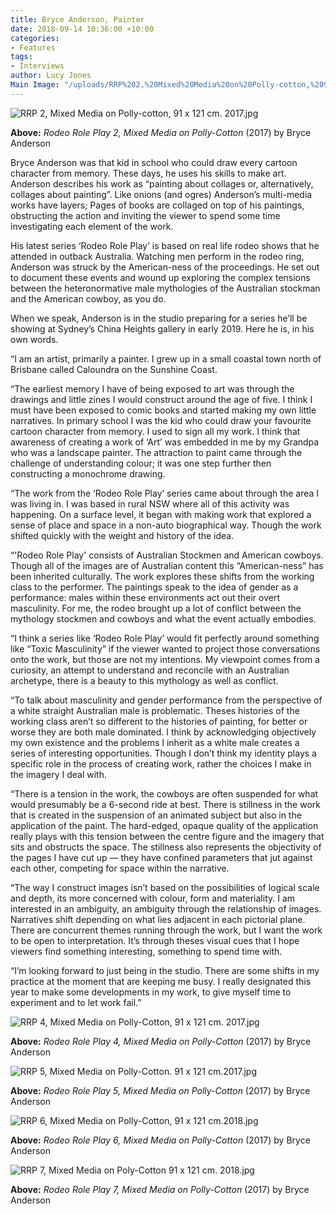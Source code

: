 ```yaml
---
title: Bryce Anderson, Painter
date: 2018-09-14 10:36:00 +10:00
categories:
- Features
tags:
- Interviews
author: Lucy Jones
Main Image: "/uploads/RRP%202,%20Mixed%20Media%20on%20Polly-cotton,%2091%20x%20121%20cm.%202017.jpg"
---
```


![RRP 2, Mixed Media on Polly-cotton, 91 x 121 cm. 2017.jpg](/uploads/RRP%202,%20Mixed%20Media%20on%20Polly-cotton,%2091%20x%20121%20cm.%202017.jpg)

**Above:** *Rodeo Role Play 2, Mixed Media on Polly-Cotton* (2017) by Bryce Anderson 

Bryce Anderson was that kid in school who could draw every cartoon character from memory. These days, he uses his skills to make art. Anderson describes his work as “painting about collages or, alternatively, collages about painting”. Like onions (and ogres) Anderson’s multi-media works have layers; Pages of books are collaged on top of his paintings, obstructing the action and inviting the viewer to spend some time investigating each element of the work. 

His latest series ‘Rodeo Role Play’ is based on real life rodeo shows that he attended in outback Australia. Watching men perform in the rodeo ring, Anderson was struck by the American-ness of the proceedings. He set out to document these events and wound up exploring the complex tensions between the heteronormative male mythologies of the Australian stockman and the American cowboy, as you do. 

When we speak, Anderson is in the studio preparing for a series he’ll be showing at Sydney’s China Heights gallery in early 2019. Here he is, in his own words. 

“I am an artist, primarily a painter. I grew up in a small coastal town north of Brisbane called Caloundra on the Sunshine Coast.

“The earliest memory I have of being exposed to art was through the drawings and little zines I would construct around the age of five. I think I must have been exposed to comic books and started making my own little narratives. In primary school I was the kid who could draw your favourite cartoon character from memory. I used to sign all my work. I think that awareness of creating a work of ‘Art’ was embedded in me by my Grandpa who was a landscape painter. The attraction to paint came through the challenge of understanding colour; it was one step further then constructing a monochrome drawing. 

“The work from the ‘Rodeo Role Play’ series came about through the area I was living in. I was based in rural NSW where all of this activity was happening. On a surface level, it began with making work that explored a sense of place and space in a non-auto biographical way. Though the work shifted quickly with the weight and history of the idea.

“'Rodeo Role Play' consists of Australian Stockmen and American cowboys. Though all of the images are of Australian content this “American-ness” has been inherited culturally. The work explores these shifts from the working class to the performer. The paintings speak to the idea of gender as a performance: males within these environments act out their overt masculinity. For me, the rodeo brought up a lot of conflict between the mythology stockmen and cowboys and what the event actually embodies. 

“I think a series like ‘Rodeo Role Play’ would fit perfectly around something like “Toxic Masculinity” if the viewer wanted to project those conversations onto the work, but those are not my intentions. My viewpoint comes from a curiosity, an attempt to understand and reconcile with an Australian archetype, there is a beauty to this mythology as well as conflict.

“To talk about masculinity and gender performance from the perspective of a white straight Australian male is problematic. Theses histories of the working class aren’t so different to the histories of painting, for better or worse they are both male dominated. I think by acknowledging objectively my own existence and the problems I inherit as a white male creates a series of interesting opportunities. Though I don’t think my identity plays a specific role in the process of creating work, rather the choices I make in the imagery I deal with.

“There is a tension in the work, the cowboys are often suspended for what would presumably be a 6-second ride at best. There is stillness in the work that is created in the suspension of an animated subject but also in the application of the paint. The hard-edged, opaque quality of the application really plays with this tension between the centre figure and the imagery that sits and obstructs the space. The stillness also represents the objectivity of the pages I have cut up — they have confined parameters that jut against each other, competing for space within the narrative.

“The way I construct images isn’t based on the possibilities of logical scale and depth, its more concerned with colour, form and materiality. I am interested in an ambiguity, an ambiguity through the relationship of images. Narratives shift depending on what lies adjacent in each pictorial plane. There are concurrent themes running through the work, but I want the work to be open to interpretation. It’s through theses visual cues that I hope viewers find something interesting, something to spend time with.

“I’m looking forward to just being in the studio. There are some shifts in my practice at the moment that are keeping me busy. I really designated this year to make some developments in my work, to give myself time to experiment and to let work fail.”

![RRP 4, Mixed Media on Polly-Cotton, 91 x 121 cm. 2017.jpg](/uploads/RRP%204,%20Mixed%20Media%20on%20Polly-Cotton,%2091%20x%20121%20cm.%202017.jpg)

**Above:** *Rodeo Role Play 4, Mixed Media on Polly-Cotton* (2017) by Bryce Anderson 

![RRP 5, Mixed Media on Polly-Cotton. 91 x 121 cm.2017.jpg](/uploads/RRP%205,%20Mixed%20Media%20on%20Polly-Cotton.%2091%20x%20121%20cm.2017.jpg)

**Above:** *Rodeo Role Play 5, Mixed Media on Polly-Cotton* (2017) by Bryce Anderson 

![RRP 6, Mixed Media on Polly-Cotton, 91 x 121 cm.2018.jpg](/uploads/RRP%206,%20Mixed%20Media%20on%20Polly-Cotton,%2091%20x%20121%20cm.2018.jpg)

**Above:** *Rodeo Role Play 6, Mixed Media on Polly-Cotton* (2017) by Bryce Anderson 

![RRP 7, Mixed Media on Poly-Cotton 91 x 121 cm. 2018.jpg](/uploads/RRP%207,%20Mixed%20Media%20on%20Poly-Cotton%2091%20x%20121%20cm.%202018.jpg)

**Above:** *Rodeo Role Play 7, Mixed Media on Polly-Cotton* (2017) by Bryce Anderson 